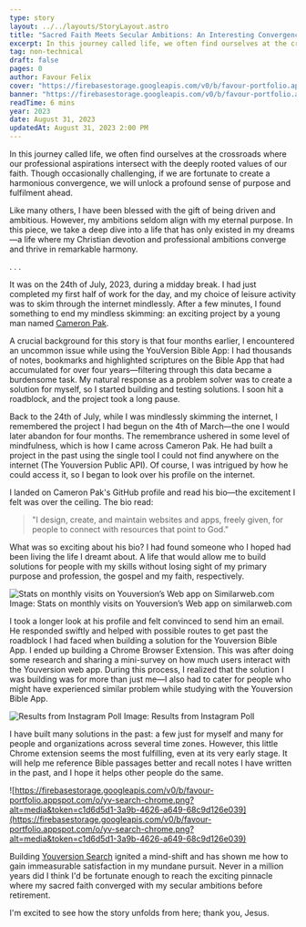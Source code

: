 ```yaml
---
type: story
layout: ../../layouts/StoryLayout.astro
title: "Sacred Faith Meets Secular Ambitions: An Interesting Convergence"
excerpt: In this journey called life, we often find ourselves at the crossroads where our professional aspirations intersect with the deeply rooted values of our faith.
tag: non-technical
draft: false
pages: 0
author: Favour Felix
cover: "https://firebasestorage.googleapis.com/v0/b/favour-portfolio.appspot.com/o/stories%2Fsacred-convergence.jpg?alt=media&token=fdec24c7-b878-4edb-b2c0-9bc3e9a66aa0"
banner: "https://firebasestorage.googleapis.com/v0/b/favour-portfolio.appspot.com/o/stories%2Fsacred-convergence.jpg?alt=media&token=fdec24c7-b878-4edb-b2c0-9bc3e9a66aa0"
readTime: 6 mins
year: 2023
date: August 31, 2023
updatedAt: August 31, 2023 2:00 PM
---
```


In this journey called life, we often find ourselves at the crossroads where our professional aspirations intersect with the deeply rooted values of our faith. Though occasionally challenging, if we are fortunate to create a harmonious convergence, we will unlock a profound sense of purpose and fulfilment ahead.

Like many others, I have been blessed with the gift of being driven and ambitious. However, my ambitions seldom align with my eternal purpose. In this piece, we take a deep dive into a life that has only existed in my dreams—a life where my Christian devotion and professional ambitions converge and thrive in remarkable harmony.

<section class="first">
. . .
</section>

It was on the 24th of July, 2023, during a midday break. I had just completed my first half of work for the day, and my choice of leisure activity was to skim through the internet mindlessly. After a few minutes, I found something to end my mindless skimming: an exciting project by a young man named [Cameron Pak](https://camnah.me).

A crucial background for this story is that four months earlier, I encountered an uncommon issue while using the YouVersion Bible App: I had thousands of notes, bookmarks and highlighted scriptures on the Bible App that had accumulated for over four years—filtering through this data became a burdensome task. My natural response as a problem solver was to create a solution for myself, so I started building and testing solutions. I soon hit a roadblock, and the project took a long pause.

Back to the 24th of July, while I was mindlessly skimming the internet, I remembered the project I had begun on the 4th of March—the one I would later abandon for four months. The remembrance ushered in some level of mindfulness, which is how I came across Cameron Pak. He had built a project in the past using the single tool I could not find anywhere on the internet (The Youversion Public API). Of course, I was intrigued by how he could access it, so I began to look over his profile on the internet.

I landed on Cameron Pak's GitHub profile and read his bio—the excitement I felt was over the ceiling. The bio read:

> "I design, create, and maintain websites and apps, freely given, for people to connect with resources that point to God."

What was so exciting about his bio? I had found someone who I hoped had been living the life I dreamt about. A life that would allow me to build solutions for people with my skills without losing sight of my primary purpose and profession, the gospel and my faith, respectively.

![Stats on monthly visits on Youversion’s Web app on Similarweb.com](https://firebasestorage.googleapis.com/v0/b/favour-portfolio.appspot.com/o/bible-com-analysis.webp?alt=media&token=de0abcf2-c3f2-4b1e-ba41-cc3de3916538)
Image: Stats on monthly visits on Youversion’s Web app on similarweb.com

I took a longer look at his profile and felt convinced to send him an email. He responded swiftly and helped with possible routes to get past the roadblock I had faced when building a solution for the Youversion Bible App. I ended up building a Chrome Browser Extension. This was after doing some research and sharing a mini-survey on how much users interact with the Youversion web app. During this process, I realized that the solution I was building was for more than just me—I also had to cater for people who might have experienced similar problem while studying with the Youversion Bible App.

![Results from Instagram Poll](https://firebasestorage.googleapis.com/v0/b/favour-portfolio.appspot.com/o/stories%2Fig-poll-sc.png?alt=media&token=637203ec-721e-47ee-a042-c7a49d607e31)
Image: Results from Instagram Poll

I have built many solutions in the past: a few just for myself and many for people and organizations across several time zones. However, this little Chrome extension seems the most fulfilling, even at its very early stage. It will help me reference Bible passages better and recall notes I have written in the past, and I hope it helps other people do the same.

![https://firebasestorage.googleapis.com/v0/b/favour-portfolio.appspot.com/o/yv-search-chrome.png?alt=media&token=c1d6d5d1-3a9b-4626-a649-68c9d126e039](https://firebasestorage.googleapis.com/v0/b/favour-portfolio.appspot.com/o/yv-search-chrome.png?alt=media&token=c1d6d5d1-3a9b-4626-a649-68c9d126e039)

Building [Youversion Search](https://favourfelix.com/youversion-web-ext/) ignited a mind-shift and has shown me how to gain immeasurable satisfaction in my mundane pursuit. Never in a million years did I think I'd be fortunate enough to reach the exciting pinnacle where my sacred faith converged with my secular ambitions before retirement.

I'm excited to see how the story unfolds from here; thank you, Jesus.
